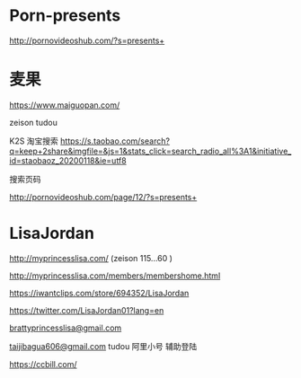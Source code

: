 # Porn-presents
http://pornovideoshub.com/?s=presents+


# 麦果
https://www.maiguopan.com/

zeison tudou

K2S 淘宝搜索
https://s.taobao.com/search?q=keep+2share&imgfile=&js=1&stats_click=search_radio_all%3A1&initiative_id=staobaoz_20200118&ie=utf8

搜索页码

http://pornovideoshub.com/page/12/?s=presents+


# LisaJordan
http://myprincesslisa.com/  (zeison 115...60 )

http://myprincesslisa.com/members/membershome.html

https://iwantclips.com/store/694352/LisaJordan 

https://twitter.com/LisaJordan01?lang=en

brattyprincesslisa@gmail.com

taijibagua606@gmail.com  tudou   阿里小号 辅助登陆

https://ccbill.com/

